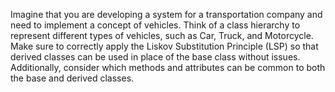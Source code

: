 Imagine that you are developing a system for a transportation company and need to implement a concept of vehicles. Think of a class hierarchy to represent different types of vehicles, such as Car, Truck, and Motorcycle. Make sure to correctly apply the Liskov Substitution Principle (LSP) so that derived classes can be used in place of the base class without issues. Additionally, consider which methods and attributes can be common to both the base and derived classes.